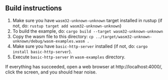 ## Build instructions

1. Make sure you have `wasm32-unknown-unknown` target installed in rustup (if not, do: `rustup target add wasm32-unknown-unknown`)
2. To build the example, do: `cargo build --target wasm32-unknown-unknown`
3. Copy the wasm file to this directory: `cp ../target/wasm32-unknown-unknown/debug/wasm-examples.wasm .`
4. Make sure you have `basic-http-server` installed (if not, do: `cargo install basic-http-server`).
5. Execute `basic-http-server` in `wasm-examples` directory.

If everything has succeeded, open a web browser at http://localhost:4000/, click the screen, and you should hear noise.
